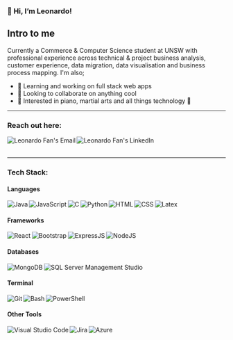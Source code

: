 ### 👋 Hi, I’m Leonardo!

## Intro to me
Currently a Commerce & Computer Science student at UNSW with professional experience across technical & project business analysis, customer experience, data migration, data visualisation and business process mapping. I'm also;
- 🌱 Learning and working on full stack web apps
- 👥 Looking to collaborate on anything cool
- 👀 Interested in piano, martial arts and all things technology 🙌

***

### Reach out here:
[<img align="left" alt="Leonardo Fan's Email " src="https://img.shields.io/badge/Gmail-D14836?style=for-the-badge&logo=gmail&logoColor=white" />][email]
[<img align="left" alt="Leonardo Fan's LinkedIn" src="https://img.shields.io/badge/LinkedIn-0077B5?style=for-the-badge&logo=linkedin&logoColor=white" />][linkedin]
<br/><br/>

***

### Tech Stack:
#### Languages
<img align="left" alt="Java" src="https://img.shields.io/badge/Java-ED8B00?style=for-the-badge&logo=java&logoColor=white" />
<img align="left" alt="JavaScript" src="https://img.shields.io/badge/JavaScript-323330?style=for-the-badge&logo=javascript&logoColor=F7DF1E" />
<img align="left" alt="C" src="https://img.shields.io/badge/C-00599C?style=for-the-badge&logo=c&logoColor=white" />
<img align="left" alt="Python" src="https://img.shields.io/badge/Python-FFD43B?style=for-the-badge&logo=python&logoColor=blue" />
<img align="left" alt="HTML" src="https://img.shields.io/badge/HTML5-E34F26?style=for-the-badge&logo=html5&logoColor=white" />
<img align="left" alt="CSS" src="https://img.shields.io/badge/CSS3-1572B6?style=for-the-badge&logo=css3&logoColor=white" />
<img align="left" alt="Latex" src="https://img.shields.io/badge/LaTeX-47A141?style=for-the-badge&logo=LaTeX&logoColor=white" /> 
<br/>

#### Frameworks
<img align="left" alt="React" src="https://img.shields.io/badge/React-20232A?style=for-the-badge&logo=react&logoColor=61DAFB" />
<img align="left" alt="Bootstrap" src="https://img.shields.io/badge/Bootstrap-563D7C?style=for-the-badge&logo=bootstrap&logoColor=white" />
<img align="left" alt="ExpressJS" src="https://img.shields.io/badge/Express.js-000000?style=for-the-badge&logo=express&logoColor=white" />
<img align="left" alt="NodeJS" src="https://img.shields.io/badge/Node.js-339933?style=for-the-badge&logo=nodedotjs&logoColor=white" />
<br/>

#### Databases
<img align="left" alt="MongoDB" src="https://img.shields.io/badge/MongoDB-4EA94B?style=for-the-badge&logo=mongodb&logoColor=white" />
<img align="left" alt="SQL Server Management Studio" src="https://img.shields.io/badge/Microsoft_SQL_Server-CC2927?style=for-the-badge&logo=microsoft-sql-server&logoColor=white" />
<br/>

#### Terminal
<img align="left" alt="Git" src="https://img.shields.io/badge/GIT-E44C30?style=for-the-badge&logo=git&logoColor=white"/>
<img align="left" alt="Bash" src="https://img.shields.io/badge/GNU%20Bash-4EAA25?style=for-the-badge&logo=GNU%20Bash&logoColor=white" />
<img align="left" alt="PowerShell" src="https://img.shields.io/badge/powershell-5391FE?style=for-the-badge&logo=powershell&logoColor=white" />
<br/>

#### Other Tools
<img align="left" alt="Visual Studio Code" src="https://img.shields.io/badge/Visual_Studio_Code-0078D4?style=for-the-badge&logo=visual%20studio%20code&logoColor=white"/>
<img align="left" alt="Jira" src="https://img.shields.io/badge/Jira-0052CC?style=for-the-badge&logo=Jira&logoColor=white" />
<img align="left" alt="Azure" src="https://img.shields.io/badge/microsoft%20azure-0089D6?style=for-the-badge&logo=microsoft-azure&logoColor=white" />

[email]: mailto:leonardofan2000@gmail.com
[linkedin]: https://www.linkedin.com/in/leonardofan/
